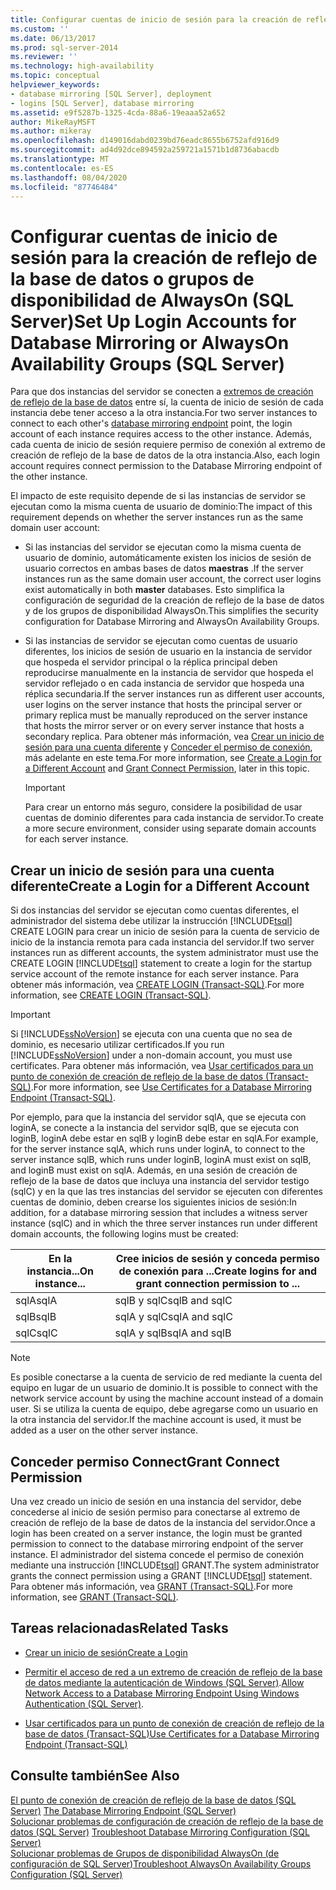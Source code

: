 ```yaml
---
title: Configurar cuentas de inicio de sesión para la creación de reflejo de la base de datos o Grupos de disponibilidad AlwaysOn (SQL Server) | Microsoft Docs
ms.custom: ''
ms.date: 06/13/2017
ms.prod: sql-server-2014
ms.reviewer: ''
ms.technology: high-availability
ms.topic: conceptual
helpviewer_keywords:
- database mirroring [SQL Server], deployment
- logins [SQL Server], database mirroring
ms.assetid: e9f5287b-1325-4cda-88a6-19eaaa52a652
author: MikeRayMSFT
ms.author: mikeray
ms.openlocfilehash: d149016dabd0239bd76eadc8655b6752afd916d9
ms.sourcegitcommit: ad4d92dce894592a259721a1571b1d8736abacdb
ms.translationtype: MT
ms.contentlocale: es-ES
ms.lasthandoff: 08/04/2020
ms.locfileid: "87746484"
---
```

# <a name="set-up-login-accounts-for-database-mirroring-or-alwayson-availability-groups-sql-server"></a><span data-ttu-id="d97c0-102">Configurar cuentas de inicio de sesión para la creación de reflejo de la base de datos o grupos de disponibilidad de AlwaysOn (SQL Server)</span><span class="sxs-lookup"><span data-stu-id="d97c0-102">Set Up Login Accounts for Database Mirroring or AlwaysOn Availability Groups (SQL Server)</span></span>
  <span data-ttu-id="d97c0-103">Para que dos instancias del servidor se conecten a [extremos de creación de reflejo de la base de datos](the-database-mirroring-endpoint-sql-server.md) entre sí, la cuenta de inicio de sesión de cada instancia debe tener acceso a la otra instancia.</span><span class="sxs-lookup"><span data-stu-id="d97c0-103">For two server instances to connect to each other's [database mirroring endpoint](the-database-mirroring-endpoint-sql-server.md) point, the login account of each instance requires access to the other instance.</span></span> <span data-ttu-id="d97c0-104">Además, cada cuenta de inicio de sesión requiere permiso de conexión al extremo de creación de reflejo de la base de datos de la otra instancia.</span><span class="sxs-lookup"><span data-stu-id="d97c0-104">Also, each login account requires connect permission to the Database Mirroring endpoint of the other instance.</span></span>  
  
 <span data-ttu-id="d97c0-105">El impacto de este requisito depende de si las instancias de servidor se ejecutan como la misma cuenta de usuario de dominio:</span><span class="sxs-lookup"><span data-stu-id="d97c0-105">The impact of this requirement depends on whether the server instances run as the same domain user account:</span></span>  
  
-   <span data-ttu-id="d97c0-106">Si las instancias del servidor se ejecutan como la misma cuenta de usuario de dominio, automáticamente existen los inicios de sesión de usuario correctos en ambas bases de datos **maestras** .</span><span class="sxs-lookup"><span data-stu-id="d97c0-106">If the server instances run as the same domain user account, the correct user logins exist automatically in both **master** databases.</span></span> <span data-ttu-id="d97c0-107">Esto simplifica la configuración de seguridad de la creación de reflejo de la base de datos y de los grupos de disponibilidad AlwaysOn.</span><span class="sxs-lookup"><span data-stu-id="d97c0-107">This simplifies the security configuration for Database Mirroring and AlwaysOn Availability Groups.</span></span>  
  
-   <span data-ttu-id="d97c0-108">Si las instancias de servidor se ejecutan como cuentas de usuario diferentes, los inicios de sesión de usuario en la instancia de servidor que hospeda el servidor principal o la réplica principal deben reproducirse manualmente en la instancia de servidor que hospeda el servidor reflejado o en cada instancia de servidor que hospeda una réplica secundaria.</span><span class="sxs-lookup"><span data-stu-id="d97c0-108">If the server instances run as different user accounts, user logins on the server instance that hosts the principal server or primary replica must be manually reproduced on the server instance that hosts the mirror server or on every server instance that hosts a secondary replica.</span></span> <span data-ttu-id="d97c0-109">Para obtener más información, vea [Crear un inicio de sesión para una cuenta diferente](#CreateLogin) y [Conceder el permiso de conexión](#GrantConnect), más adelante en este tema.</span><span class="sxs-lookup"><span data-stu-id="d97c0-109">For more information, see [Create a Login for a Different Account](#CreateLogin) and [Grant Connect Permission](#GrantConnect), later in this topic.</span></span>  
  
    > [!IMPORTANT]  
    >  <span data-ttu-id="d97c0-110">Para crear un entorno más seguro, considere la posibilidad de usar cuentas de dominio diferentes para cada instancia de servidor.</span><span class="sxs-lookup"><span data-stu-id="d97c0-110">To create a more secure environment, consider using separate domain accounts for each server instance.</span></span>  
  
##  <a name="create-a-login-for-a-different-account"></a><a name="CreateLogin"></a><span data-ttu-id="d97c0-111">Crear un inicio de sesión para una cuenta diferente</span><span class="sxs-lookup"><span data-stu-id="d97c0-111">Create a Login for a Different Account</span></span>  
 <span data-ttu-id="d97c0-112">Si dos instancias del servidor se ejecutan como cuentas diferentes, el administrador del sistema debe utilizar la instrucción [!INCLUDE[tsql](../../includes/tsql-md.md)] CREATE LOGIN para crear un inicio de sesión para la cuenta de servicio de inicio de la instancia remota para cada instancia del servidor.</span><span class="sxs-lookup"><span data-stu-id="d97c0-112">If two server instances run as different accounts, the system administrator must use the CREATE LOGIN [!INCLUDE[tsql](../../includes/tsql-md.md)] statement to create a login for the startup service account of the remote instance for each server instance.</span></span> <span data-ttu-id="d97c0-113">Para obtener más información, vea [CREATE LOGIN &#40;Transact-SQL&#41;](/sql/t-sql/statements/create-login-transact-sql).</span><span class="sxs-lookup"><span data-stu-id="d97c0-113">For more information, see [CREATE LOGIN &#40;Transact-SQL&#41;](/sql/t-sql/statements/create-login-transact-sql).</span></span>  
  
> [!IMPORTANT]  
>  <span data-ttu-id="d97c0-114">Si [!INCLUDE[ssNoVersion](../../includes/ssnoversion-md.md)] se ejecuta con una cuenta que no sea de dominio, es necesario utilizar certificados.</span><span class="sxs-lookup"><span data-stu-id="d97c0-114">If you run [!INCLUDE[ssNoVersion](../../includes/ssnoversion-md.md)] under a non-domain account, you must use certificates.</span></span> <span data-ttu-id="d97c0-115">Para obtener más información, vea [Usar certificados para un punto de conexión de creación de reflejo de la base de datos &#40;Transact-SQL&#41;](use-certificates-for-a-database-mirroring-endpoint-transact-sql.md).</span><span class="sxs-lookup"><span data-stu-id="d97c0-115">For more information, see [Use Certificates for a Database Mirroring Endpoint &#40;Transact-SQL&#41;](use-certificates-for-a-database-mirroring-endpoint-transact-sql.md).</span></span>  
  
 <span data-ttu-id="d97c0-116">Por ejemplo, para que la instancia del servidor sqlA, que se ejecuta con loginA, se conecte a la instancia del servidor sqlB, que se ejecuta con loginB, loginA debe estar en sqlB y loginB debe estar en sqlA.</span><span class="sxs-lookup"><span data-stu-id="d97c0-116">For example, for the server instance sqlA, which runs under loginA, to connect to the server instance sqlB, which runs under loginB, loginA must exist on sqlB, and loginB must exist on sqlA.</span></span> <span data-ttu-id="d97c0-117">Además, en una sesión de creación de reflejo de la base de datos que incluya una instancia del servidor testigo (sqlC) y en la que las tres instancias del servidor se ejecuten con diferentes cuentas de dominio, deben crearse los siguientes inicios de sesión:</span><span class="sxs-lookup"><span data-stu-id="d97c0-117">In addition, for a database mirroring session that includes a witness server instance (sqlC) and in which the three server instances run under different domain accounts, the following logins must be created:</span></span>  
  
|<span data-ttu-id="d97c0-118">En la instancia...</span><span class="sxs-lookup"><span data-stu-id="d97c0-118">On instance...</span></span>|<span data-ttu-id="d97c0-119">Cree inicios de sesión y conceda permiso de conexión para ...</span><span class="sxs-lookup"><span data-stu-id="d97c0-119">Create logins for and grant connection permission to ...</span></span>|  
|--------------------|--------------------------------------------------------------|  
|<span data-ttu-id="d97c0-120">sqlA</span><span class="sxs-lookup"><span data-stu-id="d97c0-120">sqlA</span></span>|<span data-ttu-id="d97c0-121">sqlB y sqlC</span><span class="sxs-lookup"><span data-stu-id="d97c0-121">sqlB and sqlC</span></span>|  
|<span data-ttu-id="d97c0-122">sqlB</span><span class="sxs-lookup"><span data-stu-id="d97c0-122">sqlB</span></span>|<span data-ttu-id="d97c0-123">sqlA y sqlC</span><span class="sxs-lookup"><span data-stu-id="d97c0-123">sqlA and sqlC</span></span>|  
|<span data-ttu-id="d97c0-124">sqlC</span><span class="sxs-lookup"><span data-stu-id="d97c0-124">sqlC</span></span>|<span data-ttu-id="d97c0-125">sqlA y sqlB</span><span class="sxs-lookup"><span data-stu-id="d97c0-125">sqlA and sqlB</span></span>|  
  
> [!NOTE]  
>  <span data-ttu-id="d97c0-126">Es posible conectarse a la cuenta de servicio de red mediante la cuenta del equipo en lugar de un usuario de dominio.</span><span class="sxs-lookup"><span data-stu-id="d97c0-126">It is possible to connect with the network service account by using the machine account instead of a domain user.</span></span> <span data-ttu-id="d97c0-127">Si se utiliza la cuenta de equipo, debe agregarse como un usuario en la otra instancia del servidor.</span><span class="sxs-lookup"><span data-stu-id="d97c0-127">If the machine account is used, it must be added as a user on the other server instance.</span></span>  
  
##  <a name="grant-connect-permission"></a><a name="GrantConnect"></a><span data-ttu-id="d97c0-128">Conceder permiso Connect</span><span class="sxs-lookup"><span data-stu-id="d97c0-128">Grant Connect Permission</span></span>  
 <span data-ttu-id="d97c0-129">Una vez creado un inicio de sesión en una instancia del servidor, debe concederse al inicio de sesión permiso para conectarse al extremo de creación de reflejo de la base de datos de la instancia del servidor.</span><span class="sxs-lookup"><span data-stu-id="d97c0-129">Once a login has been created on a server instance, the login must be granted permission to connect to the database mirroring endpoint of the server instance.</span></span> <span data-ttu-id="d97c0-130">El administrador del sistema concede el permiso de conexión mediante una instrucción [!INCLUDE[tsql](../../includes/tsql-md.md)] GRANT.</span><span class="sxs-lookup"><span data-stu-id="d97c0-130">The system administrator grants the connect permission using a GRANT [!INCLUDE[tsql](../../includes/tsql-md.md)] statement.</span></span> <span data-ttu-id="d97c0-131">Para obtener más información, vea [GRANT &#40;Transact-SQL&#41;](/sql/t-sql/statements/grant-transact-sql).</span><span class="sxs-lookup"><span data-stu-id="d97c0-131">For more information, see [GRANT &#40;Transact-SQL&#41;](/sql/t-sql/statements/grant-transact-sql).</span></span>  
  
##  <a name="related-tasks"></a><a name="RelatedTasks"></a> <span data-ttu-id="d97c0-132">Tareas relacionadas</span><span class="sxs-lookup"><span data-stu-id="d97c0-132">Related Tasks</span></span>  
  
-   [<span data-ttu-id="d97c0-133">Crear un inicio de sesión</span><span class="sxs-lookup"><span data-stu-id="d97c0-133">Create a Login</span></span>](../../relational-databases/security/authentication-access/create-a-login.md)  
  
-   <span data-ttu-id="d97c0-134">[Permitir el acceso de red a un extremo de creación de reflejo de la base de datos mediante la autenticación de Windows &#40;SQL Server&#41;](../database-mirroring-allow-network-access-windows-authentication.md).</span><span class="sxs-lookup"><span data-stu-id="d97c0-134">[Allow Network Access to a Database Mirroring Endpoint Using Windows Authentication &#40;SQL Server&#41;](../database-mirroring-allow-network-access-windows-authentication.md).</span></span>  
  
-   [<span data-ttu-id="d97c0-135">Usar certificados para un punto de conexión de creación de reflejo de la base de datos &#40;Transact-SQL&#41;</span><span class="sxs-lookup"><span data-stu-id="d97c0-135">Use Certificates for a Database Mirroring Endpoint &#40;Transact-SQL&#41;</span></span>](use-certificates-for-a-database-mirroring-endpoint-transact-sql.md)  
  
## <a name="see-also"></a><span data-ttu-id="d97c0-136">Consulte también</span><span class="sxs-lookup"><span data-stu-id="d97c0-136">See Also</span></span>  
 <span data-ttu-id="d97c0-137">[El punto de conexión de creación de reflejo de la base de datos &#40;SQL Server&#41;](the-database-mirroring-endpoint-sql-server.md) </span><span class="sxs-lookup"><span data-stu-id="d97c0-137">[The Database Mirroring Endpoint &#40;SQL Server&#41;](the-database-mirroring-endpoint-sql-server.md) </span></span>  
 <span data-ttu-id="d97c0-138">[Solucionar problemas de configuración de creación de reflejo de la base de datos &#40;SQL Server&#41;](troubleshoot-database-mirroring-configuration-sql-server.md) </span><span class="sxs-lookup"><span data-stu-id="d97c0-138">[Troubleshoot Database Mirroring Configuration &#40;SQL Server&#41;](troubleshoot-database-mirroring-configuration-sql-server.md) </span></span>  
 [<span data-ttu-id="d97c0-139">Solucionar problemas de Grupos de disponibilidad AlwaysOn &#40;de configuración de SQL Server&#41;</span><span class="sxs-lookup"><span data-stu-id="d97c0-139">Troubleshoot AlwaysOn Availability Groups Configuration &#40;SQL Server&#41;</span></span>](../availability-groups/windows/troubleshoot-always-on-availability-groups-configuration-sql-server.md)  
  
  
